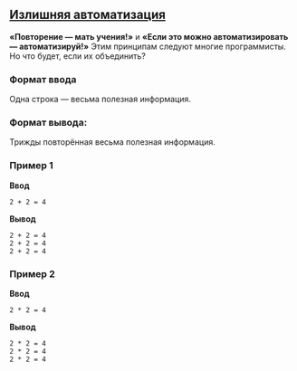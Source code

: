 ## [Излишняя автоматизация](../../../solutions/2.1/21_c.py)

**«Повторение — мать учения!»** и **«Если это можно автоматизировать — автоматизируй!»**
Этим принципам следуют многие программисты. Но что будет, если их объединить?

### Формат ввода

Одна строка — весьма полезная информация.

### Формат вывода:

Трижды повторённая весьма полезная информация.

### Пример 1

**Ввод**
```plaintext
2 + 2 = 4
```

**Вывод**
```plaintext
2 + 2 = 4
2 + 2 = 4
2 + 2 = 4
```

### Пример 2

**Ввод**
```plaintext
2 * 2 = 4
```

**Вывод**
```plaintext
2 * 2 = 4
2 * 2 = 4
2 * 2 = 4
```